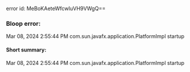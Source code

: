 error id: MeBoKAeteWfcwIuVH9VWgQ==
### Bloop error:

Mar 08, 2024 2:55:44 PM com.sun.javafx.application.PlatformImpl startup
#### Short summary: 

Mar 08, 2024 2:55:44 PM com.sun.javafx.application.PlatformImpl startup